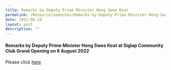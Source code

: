 ```yaml
---
title: Remarks by Deputy Prime Minister Heng Swee Keat
permalink: /Resource/speeches/Remarks-by-Deputy-Prime-Minister-Heng-Swee-Keat
date: 2022-08-24
layout: post
description: ""
---
```

#### Remarks by Deputy Prime Minister Heng Swee Keat at Siglap Community Club Grand Opening on 6 August 2022

Please click  [here](/files/NewsRoom/remarks-by-deputy-prime-minister-heng-swee-keat-on-6-august-2022.pdf)